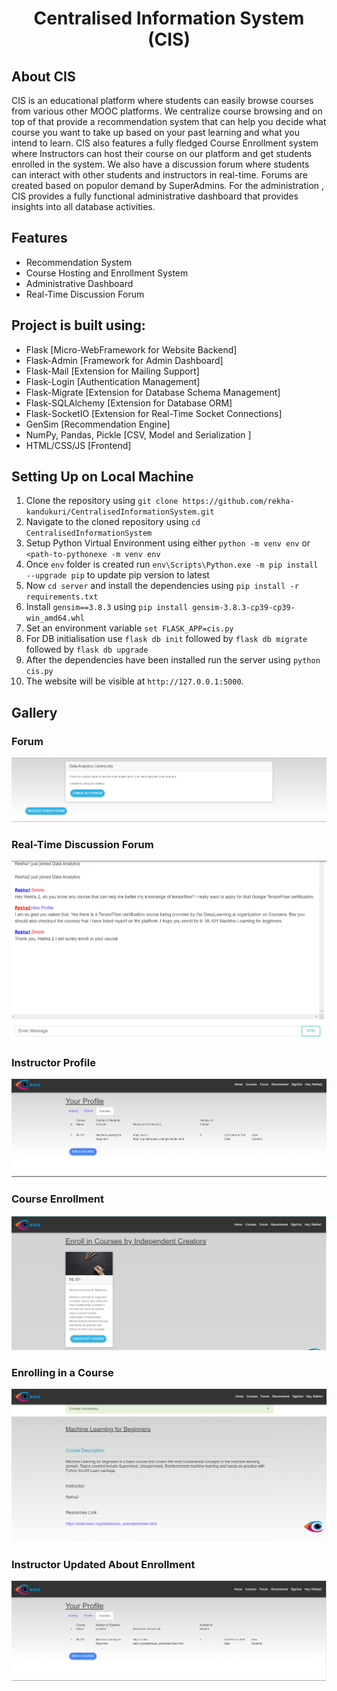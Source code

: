 <h1 align="center" > Centralised Information System (CIS)</h1>


<h2>About CIS</h2>

CIS is an educational platform where students can easily browse courses from various other MOOC platforms. We centralize course browsing and on top of that provide a recommendation system that can help you decide what course you want to take up based on your past learning and what you intend to learn. CIS also features a fully fledged Course Enrollment system where Instructors can host their course on our platform and get students enrolled in the system. We also have a discussion forum where students can interact with other students and instructors in real-time. Forums are created based on populor demand by SuperAdmins. For the administration , CIS provides a fully functional administrative dashboard that provides insights into all database activities.

<h2>Features</h2>

* Recommendation System
* Course Hosting and Enrollment System
* Administrative Dashboard
* Real-Time Discussion Forum

<h2>Project is built using:</h2> 
<ul>
  <li>Flask [Micro-WebFramework for Website Backend]</li>
  <li>Flask-Admin [Framework for Admin Dashboard] </li>
  <li>Flask-Mail [Extension for Mailing Support]</li>
  <li>Flask-Login [Authentication Management] </li>
  <li>Flask-Migrate [Extension for Database Schema Management] </li>
  <li>Flask-SQLAlchemy [Extension for Database ORM] </li>
  <li>Flask-SocketIO [Extension for Real-Time Socket Connections]</li>
  <li>GenSim [Recommendation Engine]</li>
  <li>NumPy, Pandas, Pickle [CSV, Model and Serialization ]</li>
  <li>HTML/CSS/JS [Frontend]</li>
</ul>

<h2> Setting Up on Local Machine </h2>

1. Clone the repository using `git clone https://github.com/rekha-kandukuri/CentralisedInformationSystem.git`
2. Navigate to the cloned repository using `cd CentralisedInformationSystem`
3. Setup Python Virtual Environment using either `python -m venv env` or `<path-to-pythonexe -m venv env`
4. Once `env` folder is created run `env\Scripts\Python.exe -m pip install --upgrade pip` to update pip version to latest
5. Now `cd server` and install the dependencies using  `pip install -r requirements.txt`
6. Install `gensim==3.8.3` using `pip install gensim-3.8.3-cp39-cp39-win_amd64.whl`
7. Set an environment variable `set FLASK_APP=cis.py`
8. For DB initialisation use `flask db init` followed by `flask db migrate` followed by `flask db upgrade`
9. After the dependencies have been installed run the server using `python cis.py`
10. The website will be visible at `http://127.0.0.1:5000`.

<h2> Gallery </h2>

<h3>Forum</h3>
<img src="imgs/rekha1.png" >
<h3>Real-Time Discussion Forum</h3>
<img src="imgs/rekha2.png" >
<h3>Instructor Profile</h3>
<img src="imgs/rekha3.png" >
<h3>Course Enrollment</h3>
<img src="imgs/rekha4.png" >
<h3>Enrolling in a Course</h3>
<img src="imgs/enrolled in course.png" >
<h3>Instructor Updated About Enrollment</h3>
<img src="imgs/updated teacher dashboard.png" >
